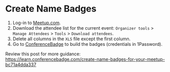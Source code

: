 # Create Name Badges

1. Log-in to [Meetup.com](https://www.meetup.com/montrealelixir/).
2. Download the attendee list for the current event: `Organizer tools` >  `Manage Attendees` > `Tools` > `Download attendees`.
3. Delete all columns in the `XLS` file except the first column.
4. Go to [ConferenceBadge](https://www.conferencebadge.com) to build the badges (credentials in 1Password).

Review this post for more guidance: https://learn.conferencebadge.com/create-name-badges-for-your-meetup-bc71a4dda337
